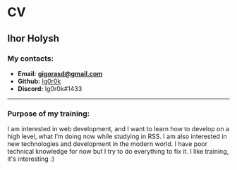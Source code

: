 # CV
## Ihor Holysh
### My contacts:
* **Email:** **gigorasd@gmail.com**
* **Github:** [Ig0r0k](https://github.com/Ig0r0k)
* **Discord:** Ig0r0k#1433

---

### Purpose of my training:
I am interested in web development, and I want to learn how to develop on a high level, what I’m doing now while studying in RSS.
I am also interested in new technologies and development in the modern world.
I have poor technical knowledge for now but I try to do everything to fix it.
I like training, it's interesting :)